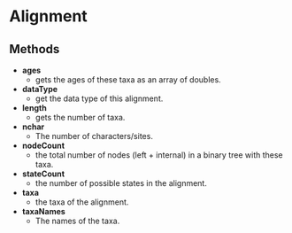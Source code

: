 Alignment
=========
Methods
-------

- **ages**
  - gets the ages of these taxa as an array of doubles.
- **dataType**
  - get the data type of this alignment.
- **length**
  - gets the number of taxa.
- **nchar**
  - The number of characters/sites.
- **nodeCount**
  - the total number of nodes (left + internal) in a binary tree with these taxa.
- **stateCount**
  - the number of possible states in the alignment.
- **taxa**
  - the taxa of the alignment.
- **taxaNames**
  - The names of the taxa.